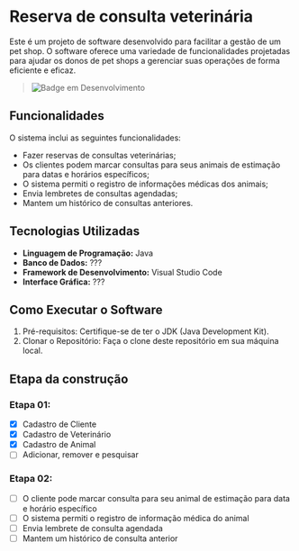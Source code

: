 # Reserva de consulta veterinária
Este é um projeto de software desenvolvido para facilitar a gestão de um pet shop. O software oferece uma variedade de funcionalidades projetadas para ajudar os donos de pet shops a gerenciar suas operações de forma eficiente e eficaz.

> ![Badge em Desenvolvimento](http://img.shields.io/static/v1?label=STATUS&message=EM%20DESENVOLVIMENTO&color=GREEN&style=for-the-badge)

## Funcionalidades
O sistema inclui as seguintes funcionalidades:
- Fazer reservas de consultas veterinárias;
- Os clientes podem marcar consultas para seus animais de estimação para datas e horários específicos;
- O sistema permiti o registro de informações médicas dos animais;
- Envia lembretes de consultas agendadas;
- Mantem um histórico de consultas anteriores.

## Tecnologias Utilizadas
- **Linguagem de Programação:** Java
- **Banco de Dados:** ???
- **Framework de Desenvolvimento:** Visual Studio Code
- **Interface Gráfica:** ???

## Como Executar o Software
1. Pré-requisitos: Certifique-se de ter o JDK (Java Development Kit).
2. Clonar o Repositório: Faça o clone deste repositório em sua máquina local.

## Etapa da construção
### Etapa 01:
- [x] Cadastro de Cliente
- [x] Cadastro de Veterinário
- [x] Cadastro de Animal
- [ ] Adicionar, remover e pesquisar

### Etapa 02:
- [ ] O cliente pode marcar consulta para seu animal de estimação para data e horário específico
- [ ] O sistema permiti o registro de informação médica do animal
- [ ] Envia lembrete de consulta agendada
- [ ] Mantem um histórico de consulta anterior
